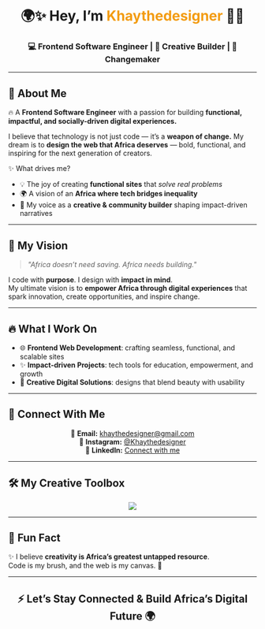 
<h1 align="center">🌍✨ Hey, I’m <span style="color:#f39c12;">Khaythedesigner</span> 👋🏾</h1>

<h3 align="center">💻 Frontend Software Engineer | 🎨 Creative Builder | 🌱 Changemaker</h3>

---

## 🚀 About Me
🔥 A **Frontend Software Engineer** with a passion for building **functional, impactful, and socially-driven digital experiences.**  

I believe that technology is not just code — it’s a **weapon of change.** My dream is to **design the web that Africa deserves** — bold, functional, and inspiring for the next generation of creators.

✨ What drives me?  
- 💡 The joy of creating **functional sites** that *solve real problems*  
- 🌍 A vision of an **Africa where tech bridges inequality**  
- 🎤 My voice as a **creative & community builder** shaping impact-driven narratives  

---

## 🌱 My Vision
> *"Africa doesn’t need saving. Africa needs building."*  

I code with **purpose**. I design with **impact in mind**.  
My ultimate vision is to **empower Africa through digital experiences** that spark innovation, create opportunities, and inspire change.  

---

## 🔥 What I Work On
- 🌐 **Frontend Web Development**: crafting seamless, functional, and scalable sites  
- ✨ **Impact-driven Projects**: tech tools for education, empowerment, and growth  
- 🎨 **Creative Digital Solutions**: designs that blend beauty with usability  

---

## 📡 Connect With Me
<div align="center">
  
📧 **Email:** [khaythedesigner@gmail.com](mailto:khaythedesigner@gmail.com)  
📸 **Instagram:** [@Khaythedesigner](https://instagram.com/Khaythedesigner)  
💼 **LinkedIn:** [Connect with me](https://shorturl.at/NExpQ)  

</div>

---

## 🛠️ My Creative Toolbox
<p align="center">
  <img src="https://skillicons.dev/icons?i=html,css,js,react,tailwind,figma,git,github" />
</p>

---

## 🎇 Fun Fact
✨ I believe **creativity is Africa’s greatest untapped resource**.  
Code is my brush, and the web is my canvas. 🎨  

---

<h2 align="center">⚡ Let’s Stay Connected & Build Africa’s Digital Future 🌍</h2>
